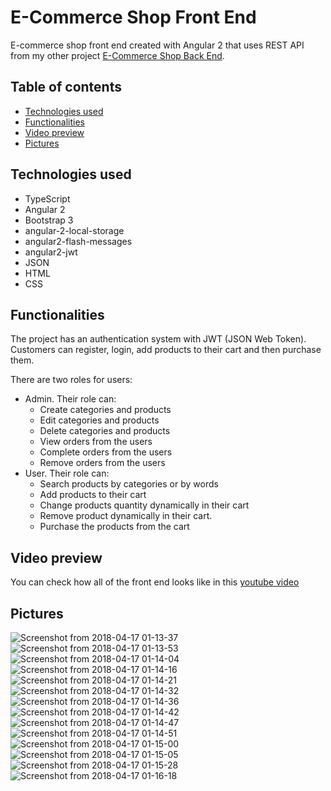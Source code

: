 # E-Commerce Shop Front End
E-commerce shop front end created with Angular 2 that uses REST API from my other project [E-Commerce Shop Back End](https://github.com/GeorgiKeranov/E-Commerce-Shop-Back-End).

## Table of contents
- [Technologies used](#technologies-used)
- [Functionalities](#functionalities)
- [Video preview](#video-preview)
- [Pictures](#pictures)

## Technologies used
- TypeScript
- Angular 2
- Bootstrap 3
- angular-2-local-storage
- angular2-flash-messages
- angular2-jwt
- JSON
- HTML
- CSS

## Functionalities

The project has an authentication system with JWT (JSON Web Token).\
Customers can register, login, add products to their cart and then purchase them.

There are two roles for users:
- Admin. Their role can:
    - Create categories and products
    - Edit categories and products
    - Delete categories and products
    - View orders from the users
    - Complete orders from the users
    - Remove orders from the users
- User. Their role can:
    - Search products by categories or by words
    - Add products to their cart
    - Change products quantity dynamically in their cart
    - Remove product dynamically in their cart.
    - Purchase the products from the cart

## Video preview
You can check how all of the front end looks like in this [youtube video](https://www.youtube.com/watch?v=jfwO2zWHQKs)

## Pictures
![Screenshot from 2018-04-17 01-13-37](https://user-images.githubusercontent.com/22518317/129451059-b753671c-4d55-4099-a2ed-45a8a9c32b0c.png)
![Screenshot from 2018-04-17 01-13-53](https://user-images.githubusercontent.com/22518317/129451061-197f7ca0-b747-4626-aba4-70527dcd6b46.png)
![Screenshot from 2018-04-17 01-14-04](https://user-images.githubusercontent.com/22518317/129451062-9e352cef-5fcd-4f32-99c3-bbabeadaa0f0.png)
![Screenshot from 2018-04-17 01-14-16](https://user-images.githubusercontent.com/22518317/129451064-c3555942-56d8-499e-9839-8820a174124e.png)
![Screenshot from 2018-04-17 01-14-21](https://user-images.githubusercontent.com/22518317/129451067-a5f39f7b-6112-4d63-82ad-69cabb78e5e0.png)
![Screenshot from 2018-04-17 01-14-32](https://user-images.githubusercontent.com/22518317/129451069-c0932fbe-8210-4fa3-a7c7-6ef28009fa10.png)
![Screenshot from 2018-04-17 01-14-36](https://user-images.githubusercontent.com/22518317/129451070-3bddb697-8561-416f-8130-5aefa2b74482.png)
![Screenshot from 2018-04-17 01-14-42](https://user-images.githubusercontent.com/22518317/129451072-36f0584a-0975-4932-bc11-3d82e5373039.png)
![Screenshot from 2018-04-17 01-14-47](https://user-images.githubusercontent.com/22518317/129451075-be95c587-d437-4d15-9d43-d12943c0fec1.png)
![Screenshot from 2018-04-17 01-14-51](https://user-images.githubusercontent.com/22518317/129451078-9efea25d-7b0a-4625-a6ce-38ec5239cd5a.png)
![Screenshot from 2018-04-17 01-15-00](https://user-images.githubusercontent.com/22518317/129451085-981e42be-6c82-427b-89e5-7cbac4f51db3.png)
![Screenshot from 2018-04-17 01-15-05](https://user-images.githubusercontent.com/22518317/129451087-8d04cf3b-244b-4605-a8d7-d012cd46249b.png)
![Screenshot from 2018-04-17 01-15-28](https://user-images.githubusercontent.com/22518317/129451093-a928cab9-aa41-4934-b71f-57b4530a6735.png)
![Screenshot from 2018-04-17 01-16-18](https://user-images.githubusercontent.com/22518317/129451095-3bb7c781-898e-4845-a20e-ee4831656d6d.png)


